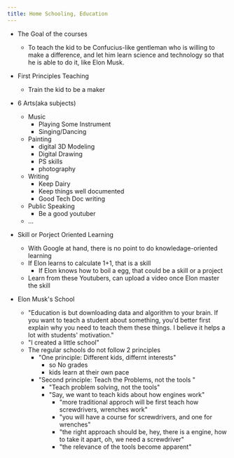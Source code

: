 ```yaml
---
title: Home Schooling, Education
---
```


- The Goal of the courses
  - To teach the kid to be Confucius-like gentleman who is willing to make a difference, and let him learn science and technology so that he is able to do it, like Elon Musk.
  
- First Principles Teaching
  - Train the kid to be a maker

- 6 Arts(aka subjects)
  - Music
    - Playing Some Instrument
    - Singing/Dancing
  - Painting
    - digital 3D Modeling
    - Digital Drawing
    - PS skills
    - photography
  - Writing
    - Keep Dairy
    - Keep things well documented
    - Good Tech Doc writing
  - Public Speaking
    - Be a good youtuber
  - ...

- Skill or Porject Oriented Learning
  - With Google at hand, there is no point to do knowledage-oriented learning
  - If Elon learns to calculate 1+1, that is a skill
    - If Elon knows how to boil a egg, that could be a skill or a project
  - Learn from these Youtubers, can upload a video once Elon master the skill

- Elon Musk's School
  - "Education is but downloading data and algorithm to your brain. If you want to teach a student about something, you'd better first explain why you need to teach them these things. I believe it helps a lot with students' motivation."
  - "I created a little school"
  - The regular schools do not follow 2 principles
    - "One principle: Different kids, differnt interests"
      - so No grades
      - kids learn at their own pace
    - "Second principle: Teach the Problems, not the tools "
      - "Teach problem solving, not the tools"
      - "Say, we want to teach kids about how engines work"
        - "more traditional approch will be first teach how screwdrivers, wrenches work"
        - "you will have a course for screwdrivers, and one for wrenches"
        - "the right approach should be, hey, there is a engine, how to take it apart, oh, we need a screwdriver"
        - "the relevance of the tools become apparent"
